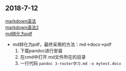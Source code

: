 ## 2018-7-12<br>
[markdown语法](https://www.jianshu.com/p/191d1e21f7ed)<br/>
[markdown语法2](https://www.jianshu.com/p/b03a8d7b1719)<br/>
[md转化为pdf](https://www.jianshu.com/p/52cbee87a45a)

+ md转化为pdf，最终采用的方法：md->docx->pdf
    1. 下载pandoc进行安装
    2. 在cmd中打开.md文件所在的目录
    3. 一行代码 `pandoc 3-router学习.md -o mytest.docx`
